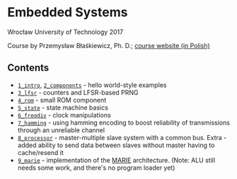 # Embedded Systems
Wrocław University of Technology 2017

Course by Przemysław Błaśkiewicz, Ph. D.; [course website (in Polish)](http://ki.pwr.edu.pl/blaskiewicz/?id=embedded)

## Contents
* [`1_intro`](https://github.com/mregulski/ppt-6-embedded/tree/master/1_intro), 
  [`2_components`](https://github.com/mregulski/ppt-6-embedded/tree/master/2_components) - hello world-style examples
* [`3_lfsr`](https://github.com/mregulski/ppt-6-embedded/tree/master/3_lfsr) - counters and LFSR-based PRNG
* [`4_rom`](https://github.com/mregulski/ppt-6-embedded/tree/master/4_rom) - small ROM component
* [`5_state`](https://github.com/mregulski/ppt-6-embedded/tree/master/5_state) - state machine basics
* [`6_freqdiv`](https://github.com/mregulski/ppt-6-embedded/tree/master/6_freqdiv) - clock manipulations
* [`7_hamming`](https://github.com/mregulski/ppt-6-embedded/tree/master/7_hamming) - using hamming encoding to boost reliability of transmissions through an unreliable channel
* [`8_processor`](https://github.com/mregulski/ppt-6-embedded/tree/master/8_processor) - master-multiple slave system with a common bus. Extra - added ability to send data between 
              slaves without master having to cache/resend it
* [`9_marie`](https://github.com/mregulski/ppt-6-embedded/tree/master/9_marie) - implementation of the [MARIE](http://samples.jbpub.com/9781449600068/00068_CH04_Null3e.pdf) architecture.
            (Note: ALU still needs some work, and there's no program loader yet)
